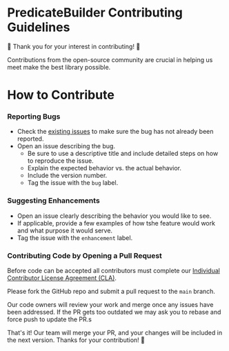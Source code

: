 # PredicateBuilder Contributing Guidelines

🥳 Thank you for your interest in contributing! 🥳 

Contributions from the open-source community are crucial in helping us meet make the best library possible.

# How to Contribute

### Reporting Bugs
- Check the [existing issues](https://github.com/square/predicate-builder/issues) to make sure the bug has not already been reported.
- Open an issue describing the bug. 
  - Be sure to use a descriptive title and include detailed steps on how to reproduce the issue. 
  - Explain the expected behavior vs. the actual behavior. 
  - Include the version number.
  - Tag the issue with the `bug` label.


### Suggesting Enhancements 
- Open an issue clearly describing the behavior you would like to see. 
- If applicable, provide a few examples of how tshe feature would work and what purpose it would serve.
- Tag the issue with the `enhancement` label.

### Contributing Code by Opening a Pull Request
Before code can be accepted all contributors must complete our
[Individual Contributor License Agreement (CLA)](https://spreadsheets.google.com/spreadsheet/viewform?formkey=dDViT2xzUHAwRkI3X3k5Z0lQM091OGc6MQ&ndplr=1).

Please fork the GitHub repo and submit a pull request to the `main` branch. 

Our code owners will review your work and merge once any issues have been addressed. If the PR gets too outdated we may ask you to rebase and force push to update the PR.s

That's it! Our team will merge your PR, and your changes will be included in the next version. Thanks for your contribution! 💯
